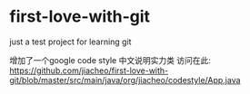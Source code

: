 first-love-with-git
===================

just a test project for learning git

增加了一个google code style 中文说明实力类
访问在此: https://github.com/jiacheo/first-love-with-git/blob/master/src/main/java/org/jiacheo/codestyle/App.java
